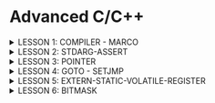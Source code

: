 # Advanced C/C++
<details><summary>LESSON 1: COMPILER - MARCO</summary>
    <p>
        

Visual Code (VS Code) gồm có 2 phần là Compiler (dùng để biên dịch chương trình) và Text Editor (dùng để soạn thảo code). Compiler của VS Code dựa trên gcc và g++. Sau đây ta sẽ tìm hiểu về Compiler.

## 1. Compiler

Compiler (trình biên dịch) là một chương trình chuyển đổi mã nguồn (source code) viết bằng ngôn ngữ lập trình cao cấp (như C, Java, Python) thành mã máy (mã nhị phân 0 1) mà máy tính có thể hiểu và thực thi.

Quá trình biên dịch gồm các giai đoạn như sau:

<p align="center">
  <img src="https://github.com/user-attachments/assets/2b7d9501-1db5-4add-84dc-0cb16d4ea5f9" alt="Compiler Macro" width="600">
</p>
Hình trên mô tả đầu vào, đầu ra các file và các câu lệnh trong VS Code để chạy chương trình

**Preprocessor (Tiền xử lý)**: Thực hiện 3 công việc, gồm:
- Copy nội dung các file header vào file main.c
- Xóa bỏ các chú thích của chương trình
- Thay thế toàn bộ macro #define

```bash
gcc -E main.c -o main.i
```

 **Compiler**: Chuyển từ ngôn ngữ bậc cao sang ngôn ngữ bậc thấp Assembly.

```bash
gcc -S main.i -o main.s
```
 **Assembler**: Chuyển từ Assembly sang mã máy (0, 1).

```bash
gcc -c main.s -o main.o
```
 **Linker**: Liên kết các file object.o lại thành một chương trình thực thi duy nhất (Sử dụng khi cần liên kết nhiều file .c)

```bash
gcc main.o test.o -o main
./main
```

## 2. Macro
### Chỉ thị tiền xử lý

Chỉ thị tiền xử lý là các lệnh được sử dụng để chỉ dẫn cho trình biên dịch thực hiện các thao tác trước khi biên dịch mã nguồn. Các chỉ thị này thường bắt đầu bằng dấu # (#include, #define, #undef, #if, #elif, #else, #ifdef, #ifndef, #endif) và không yêu cầu dấu chấm phẩy kết thúc.

 **#include**: Chèn nội dung của file được include vào file .i trong quá trình Preprocessor. Trong đó:
 - Nếu tên file header nằm trong dấu <>: Compiler sẽ tìm file header này trong thư mục cài đặt VS Code
 - Nếu tên file header nằm trong dấu "": Compiler sẽ tìm file header này trong thư mục chứa project hiện tại

```c
#include <stdio.h>
#include "test1.h"
```

 **#define**: Được sử dụng để định nghĩa các hằng số hoặc các đoạn mã thay thế, không có kiểu dữ liệu. Lưu ý, khi muốn define một đoạn mã có nhiều dòng, ta thêm `\` cuối mỗi dòng để liên kết các dòng với nhau

```c
#include <stdio.h>
#define XY 100
#define SUM(a, b) a + b
#define MUL(a, b) 				\
int mul = a*b;					\
printf("Giá trị %d * %d = %d\n", a, b, mul)

int main(){
	int a = 10;
	int b = 5;
	printf("XY = %d\n", XY);
	int tong = SUM(a, b);
	printf("Tong %d + %d = %d\n", a, b, tong);
	MUL(a, b);
}
```

 **#undef**: Để hủy định nghĩa một `#define` đã được định nghĩa trước đó.

```c
#include <stdio.h>
#define XY 100

int main() {
	printf("XY = %d\n", XY);
    
	// undefine XY
	#undef XY
    
	// Định nghĩa lại XY với giá trị khác
	#define XY 10
    
	printf("Giá trị mới của XY = %d\n", XY);
	return 0;
}
```

 -**#if, #elif, #else, #endif**: Kiểm tra và biên dịch mã dựa trên các điều kiện nhất định.

```c
#include <stdio.h>

#define DEBUG 1

int main() {
	#if DEBUG
        printf("Chế độ debug đang bật.\n");
    	#elif !DEBUG
        printf("Chế độ debug đang tắt.\n");
    	#else
        printf("Không xác định chế độ debug.\n");
    	#endif

   	return 0;
}
```

-**#ifdef, #ifndef, #endif**: Là các chỉ thị tiền xử lý được sử dụng để kiểm tra xem một macro đã được định nghĩa hay chưa.

+ `#ifdef` kiểm tra xem một macro có được định nghĩa hay không. Nếu macro đã được định nghĩa, điều kiện đúng.

+ `#ifndef` kiểm tra xem một macro chưa được định nghĩa. Nếu macro chưa được định nghĩa, điều kiện đúng.

```c
#include <stdio.h>

#define DEBUG

int main() {
    	//Đúng nếu DEBUG đã được định nghĩa
	#ifdef DEBUG
        printf("Chế độ debug đã được bật.\n");
   	#endif

	//Đúng nếu DEBUG chưa được định nghĩa
    	#ifndef DEBUG
        printf("Chế độ debug chưa được bật.\n");
   	#endif

   	return 0;
}

```
    
## Toán tử trong macro

**Toán tử #**: Tự chuẩn hóa kiểu chuỗi cho tham số nhập vào.

**Toán tử ##**: Nối các chuỗi lại với nhau.

```c
#include <stdio.h>

#define Noi(X, Y) X##Y

#define Create_Func(func, cmd)  \
void func(){                    \
    printf(#cmd);               \
}

int main(){
	int XY = 100;
	//Nối X và Y thành XY rồi in ra giá trị XY
	printf("XY = %d\n", Noi(X, Y));
	
	//Ví dụ dùng # để chuẩn hóa chuỗi
   	Create_Func(test, hello);
 }
```

## Variadic macro

Variadic macro thường sử dụng đối với hàm có tham số truyền vào không xác định, cho phép truyền vào số lượng đối số bất kỳ. 
  
```c
#include <stdio.h>
#define COUNT_ARGS(...) (sizeof((int[]){__VA_ARGS__})/sizeof(int))
/*
 * COUNT_ARGS(1, 2, 3)
 * sizeof((int[]){1, 2, 3}) = 12 byte
 * sizeof(int) = 4
 * => n = 3 phần tử
 */

#define sum2(...)                   \
int arr[] = {__VA_ARGS__};          \
int tong = 0;                       \
int n = COUNT_ARGS(__VA_ARGS__);    \
int i = 0;                          \
while (i != n){                     \
    tong += arr[i];                 \
    i++;                            \
}                                   \
printf("Tổng là: %d", tong);        


int main()
{
     int a, b, c;
    sum2(1, 2, 1, 0, 8, 9, 6);
    return 0;

}
```

</p>
</details>













<details><summary>LESSON 2: STDARG-ASSERT</summary>
<p>
  
## 1. Thư viện STDARG

Thư viện stdarg là tương tự với Macro Variadic ở Lesson 1, nhưng được viết thành 1 thư viện, cung cấp các biến và hàm. Mục đích hỗ trợ làm việc với các hàm có số lượng input parameter không xác định. 

Một số hàm:

-**va_list**: Là một kiểu dữ liệu dành cho tập hợp các tham số không xác định. Bản chất của nó là con trỏ kiểu char được định nghĩa lại tên bằng typedef: 
```bash
typedef char* va_list
```
Thông thường ta sử dụng va_list để khai báo một biến chứa các tham số không xác định. Vd:
```bash
va_list args;
```

-**va_start(va, l)**: Dùng để bắt đầu truy xuất các tham số biến. 
va_start nhận hai đối số: Biến đã khai báo bằng va_list; Tên biến của tham số cố định cuối cùng trong danh sách tham số truyền vào.
Sau hàm này chuỗi truyền vào sẽ được tách ra gồm: Tên tham số cố định cuối được truyền vào; Danh sách tham số không xác định. Vd:
```bash
va_start(args, count);
```

-**va_arg(va, type)**: Lấy các đối số tiếp theo trong danh sách các đối số không xác định. Cast nó sang kiểu dữ liệu được chỉ định trong type. Vd:
```bash
va_arg(args, int);
```

-**va_copy(va_list dest, va_list src)**: Copy danh sách của src gắn vào dest. Vd:
```bash
va_copy(check,args);
```


-**va_end(va)**: Sau khi hoàn tất việc truy cập các đối số, cần gọi va_end để giải phóng tài nguyên được sử dụng bởi va_list. Vd:
```bash
va_end(args);
```

**Ví dụ 1: Xuất các số ra màn hình**
Cách 1: Cách làm sau đây sử dụng biến count cho biết số lượng phần tử không xác định.
Nhược điểm của cách làm này là phải biết số lượng count trước
```c
#include <stdio.h>
#include <stdarg.h>

void Output_Func(int count, ...){
    va_list args;
    /*
     * typedef char* va_list
     * args = "int count, 2, 5, 9, 10, 11"
            0xa0 'i', 0xa1 'n', ... 0xaa '2', ... 0xbf '1'
     */
    
    va_start(args, count); //"count"  "2, 5, 9, 10, 11"
    
    /*
     * Hàm va_arg(args,int)
     * args: 
     */
    for(int i=0; i<count; i++){
        printf("Giá trị thứ %d là: %d\n", i, va_arg(args, int));
    }

    va_end(args); //
}

int main(){
    Output_Func(5, 2, 5, 9, 10, 11);
}

```

**Ví dụ 2: Tính tổng**
Cách 2: Cách làm sau đây không cần biết trước số lượng tham số không xác định truyền vào.
Nhược điểm là sẽ sai nếu chuỗi có số 10.
Do mã ASCII của '\n' = 10
```c
#include <stdio.h>
#include <stdarg.h>

#define tong(...) sum(__VA_ARGS__, '\n')

void sum(int count, ...){
    va_list args;
    va_list check;
    va_start(args, count);
    va_copy(check, args);
    int result = count;
    
    while(va_arg(check, char*) != (char*)'\n'){
        result += va_arg(args, int);
    }
    printf("Kết quả là: %d", result);

    va_end(args);
    va_end(check);
}
int main(){
    tong(4, 8, 20, 0, 2, 3);
}

```
## 2. Thư viện ASSERT

Thư viện assert.h là thư viện để hỗ trợ debug chương trình.

-**Hàm assert()**: Dùng để kiểm tra điều kiện. Nếu điều kiện đúng (true) thì chương trình tiếp tục. Nếu điều kiện sai (false) thì dừng và báo lỗi. 

**Ví dụ báo lỗi chia cho 0:**

```c
#include <stdio.h>
#include <assert.h>
double divide (int a, int b){
    assert(b != 0 && "b phải khác 0");
    return (double)a/b;
}

int main(){
    printf("a/b = %f", divide(6,0));
    return 0;
}
```

**Báo lỗi:** Do truyền vào b = 0, không thoả điều kiện b != 0 => Báo lỗi assert "b phải khác 0".

```bash
Assertion failed: b != 0 && "b phải khác 0", file ASSERT_Ex0.c, line 4
```
</p>
</details>





















<details><summary>LESSON 3: POINTER</summary>
<p>
  
## 1. Định nghĩa con trỏ (pointer)

Con trỏ là một biến chứa địa chỉ của một đối tượng khác (đối tượng ở đây có thể là: biến, hàm, mảng, …).
Đối với 1 biến, máy tính sẽ hiểu 2 nội dung: Địa chỉ của biến (nằm trong vùng RAM, cấp phát cho biến), giá trị của biến tại địa chỉ đã cấp phát.
Đối với con trỏ, cũng có 2 nội dung: Địa chỉ của con trỏ (cũng nằm trong vùng RAM), giá trị của con trỏ (là địa chỉ của biến mà con trỏ đang trỏ đến)
Vd:   
<img src="https://github.com/user-attachments/assets/298b43a9-db68-45f8-a208-ecba2ec79c4b" alt="Compiler Macro" width="550">

**Kích thước của con trỏ:** Kích thước con trỏ trong lập trình thường được hiểu là kích thước bộ nhớ mà con trỏ chiếm dụng để lưu trữ địa chỉ của một biến hoặc đối tượng trong bộ nhớ. Kích thước này phụ thuộc vào hệ điều hành và kiến trúc của máy tính, cụ thể là số bit của bộ vi xử lý.
 
 - Ví dụ:
 - Trên hệ thống 32-bit, kích thước của con trỏ thường là 4 byte (32 bit).
 - Trên hệ thống 64-bit, kích thước của con trỏ thường là 8 byte (64 bit).
 - Lý do con trỏ có kích thước như vậy là vì con trỏ chỉ chứa một địa chỉ bộ nhớ, và địa chỉ này phải có độ dài phù hợp để chỉ đến một ô nhớ trong bộ nhớ của máy tính.

## 2. Các loại con trỏ
**Void pointer:** Là con trỏ mà có thể trỏ đến bất kỳ địa chỉ nào, mà không cần biết kiểu dữ liệu của giá trị tại địa chỉ đó
```bash
void *ptr_void;
```
Khi in ra giá trị mà void pointer trỏ đến, ta phải ép kiểu con trỏ void pointer trùng với kiểu dữ liệu sẽ đọc 
```bash
*(int*)ptr
```
Ví dụ:
```c
#include <stdio.h>

int main(){
    void *ptr;
    int a = 5;
    ptr = &a;
    printf("Địa chỉ = %p. Giá trị = %d\n", ptr, *(int*)ptr);
    //Địa chỉ dùng %p để hiển thị
    //(int*)ptr: ép kiểu cho con trỏ, để con trỏ biết nó đang trỏ đến số nguyên => sẽ đọc 4 byte giá trị
    //*(int*)ptr: lấy 4 byte tại địa chỉ ptr đang trỏ đến

    double b = 3.14;
    ptr = &b;
    printf("Địa chỉ = %p. Giá trị = %f\n", ptr, *(double*)ptr);
    printf("Địa chỉ = %p. Giá trị = %0.2f\n", ptr, *(double*)ptr);

    char c = 'c';
    ptr = &c;
    printf("Địa chỉ = %p. Giá trị = %c\n", ptr, *(char*)ptr);

    char arr[] = "hello";
    ptr = arr; //không cần & 
    printf("Địa chỉ = %p. Giá trị = %c\n", ptr, *(char*)ptr);           //ký tự đầu của "hello"
    printf("Địa chỉ = %p. Giá trị = %c\n", ptr, *(char*)(ptr + 1));     //ký tự thứ 2 của "hello" = e
    printf("Địa chỉ = %p. Giá trị = %c\n", ptr, *(char*)(ptr + 1) + 1); //ký tự e + 1
    for(int i = 0; i<5; i++){
        printf("Địa chỉ = %p. Giá trị = %c\n", ptr, *(char*)(ptr + i));
    }

    //Mảng con trỏ void
    printf("\nMảng con trỏ void:\n");
    void *ptr1[] = {&a, &b, &c, arr};
    printf("Giá trị ptr1[0] = %d\n", *(int*)ptr1[0]);
    printf("Giá trị ptr1[1] = %f\n", *(double*)ptr1[1]);
    printf("Giá trị ptr1[2] = %c\n", *(char*)ptr1[2]);
    printf("Giá trị ptr1[3] = %c\n", *(char*)ptr1[3]);
    printf("Giá trị ptr1[3] = %c\n", *(char*)(ptr1[3]+1));


    printf("\nvoid pointer của của int\n");
    int num[] = {322, 5, 9};   //322 = 0b0001 0100 0010
    void *ptr2 = num;
    // printf("Địa chỉ = %p. Giá trị = %d\n", ptr2, *(char*)ptr2); //sai kiểu dữ liệu của pointer. KQ =66
    // printf("Địa chỉ = %p. Giá trị = %d\n", ptr2, *(char*)(ptr2 + 1)); //sai kiểu dữ liệu của pointer. KQ =1
    printf("Địa chỉ = %p. Giá trị = %d\n", ptr2, *(int*)(ptr2 + 4)); //KQ = Giá trị num[1] = 5

    return 0;
}
```
**Function pointer (con trỏ hàm):** Là con trỏ trỏ đến địa chỉ của một hàm.
Để khai báo con trỏ hàm cần xem xét 2 thứ:
Kiểu trả về của hàm, tham số truyền vào có kiểu dữ liệu là gì. Để khi khai báo con trỏ hàm phải có cùng kiểu trả về, và các tham số của nó phải có cùng kiểu dữ liệu
```bash
void (*ptr)(int, double);  
```
- Con trỏ ptr này sẽ trỏ đến một hàm có kiểu trả về là void và hàm này nhận vào hai tham số với kiểu dữ liệu lần lượt là int và double.
- Con trỏ này có thể trỏ tới bất kỳ hàm nào trong chương trình có cùng kiểu trả về và kiểu tham số tương ứng như đã định nghĩa.

```c
#include <stdio.h>

void sum(int a, int b) {printf("%d + %d = %d\n", a, b, a+b);}
void subtract(int a, int b) {printf("%d - %d = %d", a, b, a-b);}
void calculate(void (*ptr)(int, int), int a, int b){
    ptr(a, b);
}
int main(){
    //Cách 1:
    // void (*ptr)(int, int) = sum;
    // ptr (2, 3);

    // ptr = subtract;
    // ptr (5, 20);

    //Cách 2:
    // void (*ptr[])(int, int) = {&sum, &subtract};
    // ptr[0](2, 3);
    // ptr[1](5, 20);

    //Cách 3:
    calculate(sum, 2, 3);
    calculate(subtract, 5, 20);
    return 0;

}

```
**Pointer to constant (con trỏ hằng):** Là con trỏ mà một khi trỏ tới địa chỉ nào đó rồi thì nó sẽ không được phép thay đổi giá trị tại địa chỉ mà nó trỏ đến thông qua dereference (*ptr). Nhưng giá trị tại địa chỉ đó có thể thay đổi.
- Ứng dụng: Đối tượng đang được trỏ đến không bị thay đổi trong suốt quá trình chạy
```bash
int const *ptr_const; 
const int *ptr_const;
```
```c
#include <stdio.h>
int a = 5;
int b = 20;
const int *ptr = &a;
int *const ptr1 = &b;

void stringCompare(const char *str1, const char *str2){
    int *ptr2 = NULL; //trỏ đến 0x00
}
int main(){
    //pointer to constant
    //*ptr = 10; error: assignment of read-only location '*ptr'
    a = 10;
    printf("Địa chỉ = %p. Giá trị của a = %d\n", ptr, *ptr);

    ptr = &b;
    printf("Địa chỉ = %p. Giá trị của b = %d\n", ptr, *ptr);

    //constant pointer
    //ptr1 = &a; error: assignment of read-only variable 'ptr1'
    return 0;
}
```
**Constant pointer (hằng con trỏ):** Constant to pointer là một con trỏ mà trỏ đến 1 địa chỉ cố định. Sau khi con trỏ được khởi tạo, địa chỉ mà nó trỏ đến không thể thay đổi.
```bash
int *const const_ptr = &value;
```
```c
#include <stdio.h>
#include <stdlib.h>
int main() {
    int value = 5;
    int test = 15;
    int *const const_ptr = &value;
    printf("value: %d\n", *const_ptr);  

    *const_ptr = 7;
    printf("value: %d\n", *const_ptr); 
    //const_ptr = &test;  wrong
    return 0;
}
```
**Null pointer (con trỏ null):** Null Pointer là một con trỏ không trỏ đến bất kỳ đối tượng hoặc vùng nhớ cụ thể nào.
- Khi khai báo 1 con trỏ mà chưa sử dụng ngay (chưa gán cho nó địa chỉ) thì phải mặc định cho nó là NULL, để nó không trỏ tới địa chỉ khác. Hoặc là sau khi sử dụng con trỏ xong, cũng phải trỏ nó đến NULL, để tránh nó trỏ đến các địa chỉ khác trong vùng RAM
```bash
int *ptr_null = NULL;
```
```c
#include <stdio.h>

int main(){
    int *ptr = NULL;
    if (ptr == NULL)
        printf("ptr = NULL\n");
    else    
        printf("ptr khác NULL\n");
    
    int a = 5;
    ptr = &a;
    *ptr = 30;
    ptr = NULL;
    printf("a ban đầu = 5. Hiện tại a = %d\n", a);
}
```
**Pointer to pointer (con trỏ cấp 2, cấp 3):** Là một kiểu dữ liệu trong ngôn ngữ lập trình cho phép lưu trữ địa chỉ của một con trỏ. Con trỏ đến con trỏ cung cấp một cấp bậc trỏ mới, cho phép thay đổi giá trị của con trỏ gốc. Cấp bậc này có thể hữu ích trong nhiều tình huống, đặc biệt là khi làm việc với các hàm cần thay đổi giá trị của con trỏ.
- Con trỏ đến con trỏ là một kiểu dữ liệu cho phép lưu trữ địa chỉ của một con trỏ.
- Nó cung cấp một cấp bậc trỏ mới, cho phép thay đổi giá trị của con trỏ gốc.
- Cấp bậc này có thể hữu ích trong nhiều tình huống, đặc biệt là khi làm việc với các hàm cần thay đổi giá trị của con trỏ.
```bash
int **ptr;
```
```c
#include <stdio.h> 
int main() { 
int a = 10; 
int *ptr1 = &a; // Con trỏ ptr1 trỏ đến biến a 
int **ptr2 = &ptr1; // Con trỏ ptr2 trỏ đến con trỏ ptr1 
printf("Địa chỉ của a = %p. Giá trị của a = %d\n", &a, a); // In ra giá trị của a 
printf("Địa chỉ của ptr1 = %p. Giá trị của ptr1 = %d\n", &ptr1, *ptr1); // In ra giá trị ptr1 trỏ tới (giá trị của a) 
printf("Địa chỉ của ptr2 = %p. Giá trị của ptr2 = %d\n", &ptr2, **ptr2); // In ra giá trị ptr2 trỏ tới (giá trị của a qua ptr1) 
return 0; 
}
```

</p>
</details>




































<details><summary>LESSON 4: GOTO - SETJMP</summary>
<p>
  
## 1. Goto
	
Goto được gọi là một từ khoá trong ngôn ngữ lập trình C/C++, cho phép chương trình nhảy từ vị trí này đến vị trí bất kì **trong cùng một hàm**. Từ khóa goto chỉ có thể nhảy cục bộ trong hàm, ví dụ hàm main. Thực chất có các cách khác để nhảy, ví dụ như tạo ra một biến để quản lý trạng thái, nhưng khai báo biến sẽ gây tốn vùng nhớ trên RAM để cấp phát, vì vậy dùng goto là cách tối ưu hơn vì không tốn vùng nhớ.
Goto giúp việc kiểm soát luồng chạy (flow) của chương trình tốt hơn.

**Ví dụ: In từ 0 đến 4**

```c
#include <stdio.h>

int main(){
    int i = 0;
    start:
    if(i >= 5)
        goto end;
    printf("i = %d\n",i);
    i++;
    goto start;
    end:
    return 0;
}
```
**Kết quả:**

```bash
i = 0
i = 1
i = 2
i = 3
i = 4
```


Từ khóa `goto` có thể thay thế `break` hoặc các phương pháp khác khi cần thoát ra khỏi nhiều vòng lặp lồng nhau, giúp làm mã nguồn trở nên đơn giản và dễ quản lý hơn.

```c
#include <stdio.h>

int main(){
    int key = 0;
    main_menu:
    
    do{
        printf("1. Menu chinh\n");
        printf("2. ...\n");
        printf("3. ...\n");
        printf("Nhap cac tuy chon: \n");  
        scanf("%d", &key);
    }while(key != 1);

    switch(key){
        case 1:
            printf("4. ...\n");
            printf("5. Ket thucc\n");
            printf("6. Quay lai main menu\n");
            printf("Nhap cac tuy chon: ");  scanf("%d", &key);
            switch(key){
                case 4:
                case 5: goto exit_prog;
                case 6: goto main_menu;   
            }
        case 2:
        case 3:
        break;
    }
    exit_prog:
    return 0;
}
```

## 2. Setjmp.h

 - Goto chỉ có thể nhảy trong cùng 1 hàm, vậy muốn nhảy từ hàm này sang hàm khác thì ta sử dụng setjmp.h. Thư viện setjmp.h cung cấp các hàm như setjmp hoặc longjmp để nhảy từ vị trí ở hàm này sang vị trí ở hàm khác.
 -  Ứng dụng của setjmp longjmp là dùng để debug chương trình, dùng để tạo ra xử lý lỗi ngoại lệ
 -  Khác biệt so với Assert: khi dùng assert, nếu có lỗi sẽ dừng ngay lập tức ở assert. Còn setjmp sẽ hiển thị lỗi và chương trình vẫn tiếp tục thực thi
 -  Setjmp sẽ thực hiện 2 chức năng: lưu lại trạng thái hiện tại (địa chỉ của dòng đó) và trả về 1 giá trị, và lần đầu tiên gọi thì sẽ trả lại giá trị 0, từ lần thứ 2 trở đi giá trị sẽ phụ thuộc vào hàm longjmp.
 -  Chức năng của longjmp là khi gọi longjmp ra nó sẽ mặc định nhảy về vị trí của setjmp và gán con số cho hàm setjmp.
 -  Cách sử dụng:
 -  Đầu tiên, cần khai báo một biến buf, biến này có kiểu dữ liệu jmp_buf được định nghĩa trong thư viện setjmp.h
```bash
    jmp_buf buf;
```

 -  Tiếp theo, sử dụng hàm `setjmp` của thư viện `setjmp.h` để lưu trạng thái hiện tại của buf. Lần đầu tiên được gọi, setjmp sẽ trả về giá trị 0, từ lần thứ 2 trở đi giá trị sẽ phụ thuộc vào hàm longjmp.
```bash
exception = setjmp(buf);
```
 -  Tiếp theo, sử dụng hàm `longjmp` của thư viện `setjmp.h` nó sẽ mặc định nhảy về vị trí của setjmp và gán con số cho hàm setjmp.
```bash
longjmp(buf, x);
```  

**Ví dụ:**
```c
#include <stdio.h>
#include <setjmp.h>

jmp_buf buf;
int exception;

#define TRY if((exception = setjmp(buf)) == 0)
#define CATCH(x) else if(exception == x)
#define THROW(x) longjmp(buf, x)

double divide (int a, int b){
    if(a == 0 && b == 0)
        THROW(1);
    else if (b == 0)
        THROW(2);
    return (double)a/b;
}
int main(){
    TRY    
        printf("Ket qua la : %f\n", divide (3,0));
    CATCH(1)
        printf("a va b = 0\n");
    CATCH(2)
        printf("b = 0\n");
}
```

**Kết quả:**

```bash
b = 0
```

</p>
</details>























<details><summary>LESSON 5: EXTERN-STATIC-VOLATILE-REGISTER</summary>
<p>

Một số từ khoá thường đi với khai báo biến hoặc khai báo hàm gồm: extern, static, volatile, register.
## 1. Extern

Mục đích của extern là 
 - Dùng để chia sẻ tài nguyên (biến, mảng, hàm) giữa các file trong cùng một thư mục
 - Khi dùng extern chỉ được phép khai báo, không được định nghĩa nội dung cho nó. Ví dụ: `extern int a;`
 - Khi dùng extern thì phải liên kết file. Ví dụ: `gcc File1.c File2.c main.c -o main`

Khi trình biên dịch gặp biến có từ khoá extern thì nó sẽ hiểu biến hoặc hàm đó đã được định nghĩa ở một nơi khác (file khác) và có thể được sử dụng ở file hiện tại.
**Extern** thường ứng dụng trong thiết kế thư viện.
**Lưu ý:** Trong C/C++, đối với hàm void, dù không sử dụng từ khoá extern vẫn có thể gọi lại trong các file khác.

**Ví dụ:**
File1.c  
```c
#include <stdio.h>
#include "File1.h"

int a = 10;

void display1(){
    printf("This is File1.c\n");
}
```
File2.c
```c
#include <stdio.h>
#include "File2.h"

int b = 20;

void display2(){
    printf("This is File2.c\n");
}
```
main.c
```c
#include <stdio.h>
#include "File1.h"
#include "File2.h"

int main(){
    a = 1;
    printf("a = %d\n", a);

    b = 2;
    printf("b = %d\n", b);

    display1();
    display2();

    return 0;
}
```
Kết quả:
```bash
a = 1
b = 2
This is File1.c
This is File2.c
```
## 2. Static
Static gồm: static global và static local
### Static local variables
Static đi chung với biến cục bộ thì gọi là static cục bộ.  
Thay vì địa chỉ của biến bình thường nằm trong phân vùng stack, địa chỉ của biến static cục bộ sẽ nằm ở phân vùng BSS (nếu giá trị khác 0), còn nếu giá trị bằng 0 thì nằm ở phân vùng Data. Địa chỉ của biến static cục bộ sẽ tồn tại xuyên suốt chương trình.
**Ví dụ:**
```c
#include <stdio.h>

void count(){
    static int a = 5;
    printf("a = %d\n", a++); //0xa5: 5 - BSS
}

int main(){
    count();    //a = 5 -> 0xa5: 6
    count();    //a = 6 -> 0xa5: 7
    count();    //a = 7 -> 0xa5: 8

    return 0;
}
```
Với chương trình này, sẽ có sự khác biệt nếu ta khai báo biến a là `int a = 5;` và `static int a = 5;`  
1. Khi khai báo `int a = 5`: Lúc này, a là biến cục bộ của hàm `count`. Khi ta gọi hàm `count` 3 lần trong hàm `main`. Mỗi lần gọi thì biến a sẽ được khai báo lại, địa chỉ của mỗi lần khai báo có thể khác nhau. Kết quả lúc này là:
```bash
a = 5
a = 5
a = 5
```
2. Khi khi báo `static int a = 5`: a là biến cục bộ với từ khoá `static`. Lúc này, sau lần gọi đầu, biến a sẽ được cấp một địa chỉ và địa chỉ này không bị mất khi thoát khỏi hàm `count`. Kết quả lúc này sẽ là:
```bash
a = 5
a = 6
a = 7
```   
### Static global variables
**Chức năng:** Giới hạn phạm vi hoạt động của biến chỉ trong nội bộ của File hiện tại, dù các file khác muốn sử dụng lại biến này, dùng từ khoá extern thì cũng không được sử dụng lại biến này.	
**Ứng dụng:** Dùng để thiết kế các file thư viện, tránh việc sử dụng các hàm ở những file khác gây lỗi thư viện.
**Ví dụ:**
```c
#include <stdio.h>

static int a;
static void display(){
    printf("Static void\n");
}

int main(){

    return 0;
}
```
## 3. Volatile 

Khi một biến được khai báo nhưng không thay đổi trong suốt quá trình chạy, và trường hợp này xảy ra nhiều lần nhiều lần. Khi đó compiler sẽ tự động xoá biến đó, địa chỉ của biến đó sẽ bị thu hồi, gọi là tối ưu hoá.  
Ví dụ: Biến được khai báo dành cho nút nhấn, nếu nhiều lần biến không thay đổi thì nó sẽ bị tối ưu hoá, sau đó, mặc dù có nhấn nút thì nó cũng không cập nhật giá trị cho biến nút nhấn. Để khắc phục trường hợp bị tối ưu hoá, ta có thể khai báo biến đó là volatile.  
Volatile báo hiệu cho trình biên dịch rằng biến có thể thay đổi ngẫu nhiên, ngoài sự kiểm soát của chương trình.  
Ví dụ chương trình đọc một nút bấm, định nghĩa như sau:
```c
#include “stm32f4xx.h”
uint8_t *addr = (uint8_t*)0x20000000;
volatile uint8_t var = 0;
int main() {
while(1) {
	var = *addr;
	if (var != 0){
		break;
	}
    }
};
```
Ở đây nếu không có volatile, thì sau nhiều lần lặp, biến var sẽ bị tối ưu hoá, lúc này dù có thay đổi giá trị của biến var, giá trị biến var sẽ luôn bằng 0, lặp vô tận.
## 4. Register
Khi khai báo biến, biến sẽ được cấp phát địa chỉ nằm trong vùng RAM. Nếu ta thực hiện phép toán trên biến đó thì để trả về kết quả của phép tính sẽ phải qua một số quá trình.
<p align="center">
  <img src="https://github.com/user-attachments/assets/5368d917-f23f-4c36-aef6-fd29215ae5e9" alt="LESSON 5" width="579">
</p>

 -  Từ vùng nhớ RAM sẽ đẩy vào Register để lưu trữ trong thanh ghi R1, R2, R3…
 -  Từ Register sẽ được đẩy vào ALU để thực hiện phép toán số học
 -  Sau khi tính toán xong, kết quả sẽ trả về lại Register rồi mới trả về lại RAM
 Quá trình thực hiện một phép tính phải qua nhiều bước, để tối ưu hoá việc này thì C/C++ cung cấp từ khoá Register.  
 Một biến được khai báo bằng từ khoá Register sẽ được lưu trữ trực tiếp trong thanh ghi. Nhưng biến này sẽ không có địa chỉ trong RAM.

**Ứng dụng:** Khai báo cho các biến đặt nặng vấn đề tính toán số học.  
**Lưu ý:** Từ khoá register chỉ được khai báo biến cục bộ, không được khai báo biến toàn cục.
 - Một là do biến register không có địa chỉ, làm giảm tính linh hoạt của biến. Biến toàn cục sẽ sử dụng ở nhiều vị trí khác nhau, khai báo bằng register sẽ không có địa chỉ, như vậy sẽ không thể truy cập được tới nó.
 - Hai là do số lượng hạn chế của thanh ghi, tuỳ loại máy tính và dòng vi điều khiển sẽ có số lượng thanh ghi khác nhau, ví dụ từ R0 đến R31. Khi khai báo register toàn cục, nó sẽ dành hẳn 1 thanh ghi cho register.
 
Tuy nhiên, việc sử dụng register chỉ là một đề xuất cho trình biên dịch và không đảm bảo rằng biến sẽ được lưu trữ trong thanh ghi. Trong thực tế, trình biên dịch có thể quyết định không tuân thủ lời đề xuất này

</p>
</details>





































<details><summary>LESSON 6: BITMASK</summary>
<p>

## 1. Khái niệm
Bitmask là một kỹ thuật sử dụng các bit để lưu trữ và thao tác với các cờ (flags) hoặc trạng thái. Có thể sử dụng bitmask để đặt, xóa và kiểm tra trạng thái của các bit cụ thể trong một từ (word).
Bitmask thường được sử dụng để tối ưu hóa bộ nhớ, thực hiện các phép toán logic trên một cụm bit, và quản lý các trạng thái, quyền truy cập, hoặc các thuộc tính khác của một đối tượng.
## 2. Ứng dụng bitmask 
Người ta dựa vào thuộc tính của các cổng logic NOT, AND, OR, XOR để vận dụng vào bitmask. Ví dụ:
 - Cổng NOT: ~a. Đảo bit
<img src="https://github.com/user-attachments/assets/ca3e9c64-c46b-4e11-bb25-defbb3116081" alt="Compiler Macro" width="350">

 - Cổng AND: a & b. Kết quả chỉ bằng 1 khi cả a và b cùng bằng 1.
<img src="https://github.com/user-attachments/assets/31c49323-3d6e-425b-bf20-d16f46a3d289" alt="Compiler Macro" width="400">

 - Cổng OR: a | b. Kết quả chỉ bằng 0 nếu a và b cùng bằng 0.
<img src="https://github.com/user-attachments/assets/eda6f8a9-9e1c-4894-8b9a-b65171e9be51" alt="Compiler Macro" width="400">

 - Cổng XOR: a ^ b. Có thể sử dụng để toggle bit, khi a XOR với 1 thì kết quả sẽ là ~a.
<img src="https://github.com/user-attachments/assets/915745ac-45fa-462c-91ae-2a9eac9147b3" alt="Compiler Macro" width="400">

 - Shift left bitwise: Dùng để dịch trái, và các bit ngoài cùng bên phải (sau khi dịch) sẽ được đặt giá trị 0.
   Vd:
```bash
   0b10010111 << 3 = 0b10111000
```
 - Shift right bitwise: Dùng để dịch phải, và các bit ngoài cùng bên trái (sau khi dịch) sẽ là 0 hoặc 1 tuỳ theo bit dấu MSB.
   Vd:
```bash
   0b10010111 >> 3 = 0b11110010
```
 - Ví dụ: 
```c
//Sử dụng shift left bitwise
#include <stdio.h>
#include <stdint.h>
                       //                         0      1
#define GENDER    1 << 0  //bit 0: giới tính     nữ     nam   0b0000 0001
#define SHIRT     1 << 1  //bit 1: áo thun      không   có    0b0000 0010
#define HAT       1 << 2  //bit 2: nón          không   có    0b0000 0100
#define SHOES     1 << 3  //bit 3: giày         không   có    0b0000 1000
#define FEATURE1  1 << 4  //bit 4: tính năng 1  không   có    0b0001 0000
#define FEATURE2  1 << 5  //bit 5: tính năng 2  không   có    0b0010 0000
#define FEATURE3  1 << 6  //bit 6: tính năng 3  không   có    0b0100 0000
#define FEATURE4  1 << 7  //bit 7: tính năng 4  không   có    0b1000 0000
```
Dùng OR trong bitmask:
```c
void enableFeature(uint8_t *options, uint8_t feature){
    *options |= feature;
}
// options   = 0bxxxx xxxx
// feature   = 0b0000 0010
// OR        = 0bxxxx xx1x
// feature   = 0b0000 1000
// OR        = 0bxxxx 1x1x
```

Dùng AND và NOT trong bitmask:
```c
void disableFeature(uint8_t *options, uint8_t feature){
    *options &= ~feature;
}
// options   = 0bxxxx xxxx
// ~ feature = 0b1111 1110
// AND       = 0bxxxx xxx0
// ~ feature = 0b1111 0111
// AND       = 0bxxxx 0xx0
```

```c
uint8_t isFeatureEnable(uint8_t options, uint8_t feature){
    return((options & feature) != 0); 
    //true:  feature ON
    //false: feature OFF
}

void listSelectedFeatures(uint8_t options){
    printf("Selected Features: \n");

    const char *featuresName[] = {
        "Gender",
        "Shirt",
        "Hat",
        "Shoes",
        "Feature 1",
        "Feature 2",
        "Feature 3",
        "Feature 4"
    };
    
    for (int i = 0; i < 8; i++){
        if((options >> i) & 1){
            printf("%s\n", featuresName[i]);
        }
    }
}

int main(){
    uint8_t options = 0;
    enableFeature(&options, GENDER | HAT | SHOES);
    if(isFeatureEnable(options, GENDER)) 
        printf("GENDER được chọn\n");
    else
        printf("GENDER không được chọn\n");

    if(isFeatureEnable(options, HAT))  
        printf("HAT được chọn\n");
    else                            
        printf("HAT không được chọn\n");
    disableFeature(&options, HAT);
    listSelectedFeatures(options);
    return 0;
}
```

 - Kết quả:
```bash
GENDER được chọn
HAT được chọn
Selected Features: 
Gender
Shoes
```


## 3. Bit field

Bit fields là kỹ thuật chỉ có trong struct, chỉ định các thành viên trong struct chiếm số lượng bit cụ thể, qua đó biểu thị trạng thái cờ on/off (Thay vì sử dụng toàn bộ các bit trong kiểu dữ liệu được khai báo thì chỉ sử dụng một số bit nhất định). Nhờ vậy, bit fields có tác dụng tối ưu bộ nhớ.

**Ví dụ**:

```c
#include <stdio.h>
#include <stdint.h>

#define COLOR_RED 0
#define COLOR_BLACK 1
#define COLOR_WHITE 2
#define COLOR_BLUE 3
#define POWER_100HP 0
#define POWER_150HP 1
#define POWER_200HP 2
#define ENGINE_1_5L 0
#define ENGINE_2_0L 1
#define SUN_ROOF_MASK 1 << 0
#define PREMIUM_AUDIO_MASK 1 << 1
#define SPORTS_PACKAGE_MASK 1 << 2

typedef uint8_t CarColor;
typedef uint8_t CarPower;
typedef uint8_t CarEngine;

//Các bit của additionalOptions sẽ nằm ở bit 210
typedef struct{
    uint8_t additionalOptions : 3;
    CarColor color : 2;
    CarPower power : 2;
    CarEngine engine : 1;
}CarOptions;

void configureCar(CarOptions *car, CarColor color, CarEngine engine, CarPower power, uint8_t options){
    car->color = color;
    car->engine = engine;
    car->power = power;
    car->additionalOptions = options;
} 

void setOptions(CarOptions *car, uint8_t options){
    car->additionalOptions |= options;
}

void unsetOptions(CarOptions *car, uint8_t options){
    car->additionalOptions &= ~ options;
}

void displayCarOptions(CarOptions car){
    const char *colors[] = {"Red", "Black", "White", "Blue"};
    const char *powers[] = {"100Hp", "150Hp", "200Hp"};
    const char *engines[] = {"1.5L", "2.0L"};

    printf("\nCar Options:\n");
    printf("Color: %s\n", colors[car.color]);
    printf("Power: %s\n", powers[car.power]);
    printf("Engine: %s\n", engines[car.engine]);
    printf("Sunroof: %s\n", (car.additionalOptions & SUN_ROOF_MASK) ? "Yes" : "No");
    printf("Premium Audio: %s\n", (car.additionalOptions & PREMIUM_AUDIO_MASK) ? "Yes" : "No");
    printf("Sports Package: %s\n", (car.additionalOptions & SPORTS_PACKAGE_MASK) ? "Yes" : "No");
}

int main(){
    CarOptions myCar;
    configureCar(&myCar, COLOR_BLACK, ENGINE_1_5L, POWER_150HP, SUN_ROOF_MASK | PREMIUM_AUDIO_MASK);
    displayCarOptions(myCar);

    setOptions(&myCar, SPORTS_PACKAGE_MASK);
    displayCarOptions(myCar);

    unsetOptions(&myCar, SUN_ROOF_MASK);
    displayCarOptions(myCar);
}

```
</p>
</details>






















